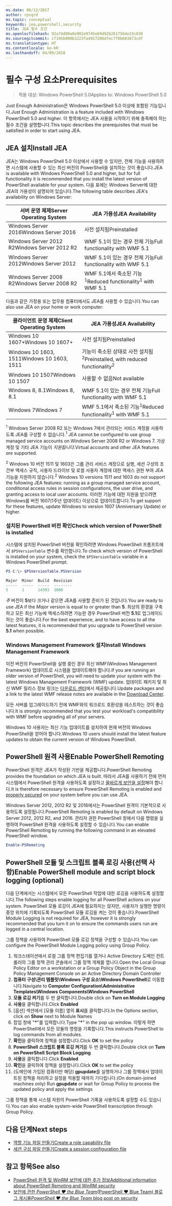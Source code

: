 ```yaml
---
ms.date: 06/12/2017
author: rpsqrd
ms.topic: conceptual
keywords: jea,powershell,security
title: JEA 필수 조건
ms.openlocfilehash: 92a74d89a0e982e9f45e69d92b261756de33c038
ms.sourcegitcommit: cf195b090b3223fa4917206dfec7f0b603873cdf
ms.translationtype: HT
ms.contentlocale: ko-KR
ms.lasthandoff: 04/09/2018
---
```

# <a name="prerequisites"></a><span data-ttu-id="852de-103">필수 구성 요소</span><span class="sxs-lookup"><span data-stu-id="852de-103">Prerequisites</span></span>

> <span data-ttu-id="852de-104">적용 대상: Windows PowerShell 5.0</span><span class="sxs-lookup"><span data-stu-id="852de-104">Applies to: Windows PowerShell 5.0</span></span>

<span data-ttu-id="852de-105">Just Enough Administration은 Windows PowerShell 5.0 이상에 포함된 기능입니다.</span><span class="sxs-lookup"><span data-stu-id="852de-105">Just Enough Administration is a feature included with Windows PowerShell 5.0 and higher.</span></span>
<span data-ttu-id="852de-106">이 항목에서는 JEA 사용을 시작하기 위해 충족해야 하는 필수 조건을 설명합니다.</span><span class="sxs-lookup"><span data-stu-id="852de-106">This topic describes the prerequisites that must be satisfied in order to start using JEA.</span></span>

## <a name="install-jea"></a><span data-ttu-id="852de-107">JEA 설치</span><span class="sxs-lookup"><span data-stu-id="852de-107">Install JEA</span></span>

<span data-ttu-id="852de-108">JEA는 Windows PowerShell 5.0 이상에서 사용할 수 있지만, 전체 기능을 사용하려면 시스템에 사용할 수 있는 최신 버전의 PowerShell을 설치하는 것이 좋습니다.</span><span class="sxs-lookup"><span data-stu-id="852de-108">JEA is available with Windows PowerShell 5.0 and higher, but for full functionality it is recommended that you install the latest version of PowerShell available for your system.</span></span>
<span data-ttu-id="852de-109">다음 표에는 Windows Server에 대한 JEA의 가용성이 설명되어 있습니다.</span><span class="sxs-lookup"><span data-stu-id="852de-109">The following table describes JEA's availability on Windows Server:</span></span>

<span data-ttu-id="852de-110">서버 운영 체제</span><span class="sxs-lookup"><span data-stu-id="852de-110">Server Operating System</span></span>   | <span data-ttu-id="852de-111">JEA 가용성</span><span class="sxs-lookup"><span data-stu-id="852de-111">JEA Availability</span></span>
--------------------------|--------------------------------
<span data-ttu-id="852de-112">Windows Server 2016</span><span class="sxs-lookup"><span data-stu-id="852de-112">Windows Server 2016</span></span>       | <span data-ttu-id="852de-113">사전 설치됨</span><span class="sxs-lookup"><span data-stu-id="852de-113">Preinstalled</span></span>
<span data-ttu-id="852de-114">Windows Server 2012 R2</span><span class="sxs-lookup"><span data-stu-id="852de-114">Windows Server 2012 R2</span></span>    | <span data-ttu-id="852de-115">WMF 5.1이 있는 경우 전체 기능</span><span class="sxs-lookup"><span data-stu-id="852de-115">Full functionality with WMF 5.1</span></span>
<span data-ttu-id="852de-116">Windows Server 2012</span><span class="sxs-lookup"><span data-stu-id="852de-116">Windows Server 2012</span></span>       | <span data-ttu-id="852de-117">WMF 5.1이 있는 경우 전체 기능</span><span class="sxs-lookup"><span data-stu-id="852de-117">Full functionality with WMF 5.1</span></span>
<span data-ttu-id="852de-118">Windows Server 2008 R2</span><span class="sxs-lookup"><span data-stu-id="852de-118">Windows Server 2008 R2</span></span>    | <span data-ttu-id="852de-119">WMF 5.1에서 축소된 기능<sup>1</sup></span><span class="sxs-lookup"><span data-stu-id="852de-119">Reduced functionality<sup>1</sup> with WMF 5.1</span></span>

<span data-ttu-id="852de-120">다음과 같은 가정용 또는 업무용 컴퓨터에서도 JEA를 사용할 수 있습니다.</span><span class="sxs-lookup"><span data-stu-id="852de-120">You can also use JEA on your home or work computer:</span></span>

<span data-ttu-id="852de-121">클라이언트 운영 체제</span><span class="sxs-lookup"><span data-stu-id="852de-121">Client Operating System</span></span>   | <span data-ttu-id="852de-122">JEA 가용성</span><span class="sxs-lookup"><span data-stu-id="852de-122">JEA Availability</span></span>
--------------------------|-----------------------------------------------------
<span data-ttu-id="852de-123">Windows 10 1607+</span><span class="sxs-lookup"><span data-stu-id="852de-123">Windows 10 1607+</span></span>          | <span data-ttu-id="852de-124">사전 설치됨</span><span class="sxs-lookup"><span data-stu-id="852de-124">Preinstalled</span></span>
<span data-ttu-id="852de-125">Windows 10 1603, 1511</span><span class="sxs-lookup"><span data-stu-id="852de-125">Windows 10 1603, 1511</span></span>     | <span data-ttu-id="852de-126">기능이 축소된 상태로 사전 설치됨<sup>2</sup></span><span class="sxs-lookup"><span data-stu-id="852de-126">Preinstalled, with reduced functionality<sup>2</sup></span></span>
<span data-ttu-id="852de-127">Windows 10 1507</span><span class="sxs-lookup"><span data-stu-id="852de-127">Windows 10 1507</span></span>           | <span data-ttu-id="852de-128">사용할 수 없음</span><span class="sxs-lookup"><span data-stu-id="852de-128">Not available</span></span>
<span data-ttu-id="852de-129">Windows 8, 8.1</span><span class="sxs-lookup"><span data-stu-id="852de-129">Windows 8, 8.1</span></span>            | <span data-ttu-id="852de-130">WMF 5.1이 있는 경우 전체 기능</span><span class="sxs-lookup"><span data-stu-id="852de-130">Full functionality with WMF 5.1</span></span>
<span data-ttu-id="852de-131">Windows 7</span><span class="sxs-lookup"><span data-stu-id="852de-131">Windows 7</span></span>                 | <span data-ttu-id="852de-132">WMF 5.1에서 축소된 기능<sup>1</sup></span><span class="sxs-lookup"><span data-stu-id="852de-132">Reduced functionality<sup>1</sup> with WMF 5.1</span></span>

<span data-ttu-id="852de-133"><sup>1</sup> Windows Server 2008 R2 또는 Windows 7에서 관리되는 서비스 계정을 사용하도록 JEA를 구성할 수 없습니다.</span><span class="sxs-lookup"><span data-stu-id="852de-133"><sup>1</sup> JEA cannot be configured to use group managed service accounts on Windows Server 2008 R2 or Windows 7.</span></span>
<span data-ttu-id="852de-134">가상 계정 및 기타 JEA 기능이 *지원됩니다*.</span><span class="sxs-lookup"><span data-stu-id="852de-134">Virtual accounts and other JEA features *are* supported.</span></span>

<span data-ttu-id="852de-135"><sup>2</sup> Windows 10 버전 1511 및 1603은 그룹 관리 서비스 계정으로 실행, 세션 구성의 조건부 액세스 규칙, 사용자 드라이브 및 로컬 사용자 계정에 대한 액세스 권한 부여 JEA 기능을 지원하지 않습니다.</span><span class="sxs-lookup"><span data-stu-id="852de-135"><sup>2</sup> Windows 10 versions 1511 and 1603 do not support the following JEA features: running as a group managed service account, conditional access rules in session configurations, the user drive, and granting access to local user accounts.</span></span>
<span data-ttu-id="852de-136">이러한 기능에 대한 지원을 받으려면 Windows를 버전 1607(1주년 업데이트) 이상으로 업데이트합니다.</span><span class="sxs-lookup"><span data-stu-id="852de-136">To get support for these features, update Windows to version 1607 (Anniversary Update) or higher.</span></span>

### <a name="check-which-version-of-powershell-is-installed"></a><span data-ttu-id="852de-137">설치된 PowerShell 버전 확인</span><span class="sxs-lookup"><span data-stu-id="852de-137">Check which version of PowerShell is installed</span></span>

<span data-ttu-id="852de-138">시스템에 설치된 PowerShell 버전을 확인하려면 Windows PowerShell 프롬프트에서 `$PSVersionTable` 변수를 확인합니다.</span><span class="sxs-lookup"><span data-stu-id="852de-138">To check which version of PowerShell is installed on your system, check the `$PSVersionTable` variable in a Windows PowerShell prompt.</span></span>

```powershell
PS C:\> $PSVersionTable.PSVersion

Major  Minor  Build  Revision
-----  -----  -----  --------
5      1      14393  1000
```

<span data-ttu-id="852de-139">*주* 버전이 **5**보다 크거나 같으면 JEA를 사용할 준비가 된 것입니다.</span><span class="sxs-lookup"><span data-stu-id="852de-139">You are ready to use JEA if the *Major* version is equal to or greater than **5**.</span></span>
<span data-ttu-id="852de-140">최상의 환경을 구축하고 모든 최신 기능에 액세스하려면 가능한 경우 PowerShell 버전 **5.1**로 업그레이드하는 것이 좋습니다.</span><span class="sxs-lookup"><span data-stu-id="852de-140">For the best experience, and to have access to all the latest features, it is recommended that you upgrade to PowerShell version **5.1** when possible.</span></span>

### <a name="install-windows-management-framework"></a><span data-ttu-id="852de-141">Windows Management Framework 설치</span><span class="sxs-lookup"><span data-stu-id="852de-141">Install Windows Management Framework</span></span>

<span data-ttu-id="852de-142">이전 버전의 PowerShell을 실행 중인 경우 최신 WMF(Windows Management Framework) 업데이트로 시스템을 업데이트해야 합니다.</span><span class="sxs-lookup"><span data-stu-id="852de-142">If you are running an older version of PowerShell, you will need to update your system with the latest Windows Management Framework (WMF) update.</span></span>
<span data-ttu-id="852de-143">업데이트 패키지 및 최신 WMF 릴리스 정보 링크는 [다운로드 센터](https://aka.ms/WMF5)에서 제공됩니다.</span><span class="sxs-lookup"><span data-stu-id="852de-143">Update packages and a link to the latest WMF release notes are available in the [Download Center](https://aka.ms/WMF5).</span></span>

<span data-ttu-id="852de-144">모든 서버를 업그레이드하기 전에 WMF와의 워크로드 호환성을 테스트하는 것이 좋습니다.</span><span class="sxs-lookup"><span data-stu-id="852de-144">It is strongly recommended that you test your workload's compatibility with WMF before upgrading all of your servers.</span></span>

<span data-ttu-id="852de-145">Windows 10 사용자는 최신 기능 업데이트를 설치하여 현재 버전의 Windows PowerShell을 얻어야 합니다.</span><span class="sxs-lookup"><span data-stu-id="852de-145">Windows 10 users should install the latest feature updates to obtain the current version of Windows PowerShell.</span></span>

## <a name="enable-powershell-remoting"></a><span data-ttu-id="852de-146">PowerShell 원격 사용</span><span class="sxs-lookup"><span data-stu-id="852de-146">Enable PowerShell Remoting</span></span>

<span data-ttu-id="852de-147">PowerShell 원격은 JEA가 작성된 기반을 제공합니다.</span><span class="sxs-lookup"><span data-stu-id="852de-147">PowerShell Remoting provides the foundation on which JEA is built.</span></span>
<span data-ttu-id="852de-148">따라서 JEA를 사용하기 전에 먼저 시스템에서 PowerShell 원격을 사용하도록 설정하고 [올바르게 보안을 설정](https://msdn.microsoft.com/powershell/scripting/setup/winrmsecurity)해야 합니다.</span><span class="sxs-lookup"><span data-stu-id="852de-148">It is therefore necessary to ensure PowerShell Remoting is enabled and [properly secured](https://msdn.microsoft.com/powershell/scripting/setup/winrmsecurity) on your system before you can use JEA.</span></span>

<span data-ttu-id="852de-149">Windows Server 2012, 2012 R2 및 2016에서는 PowerShell 원격이 기본적으로 사용하도록 설정됩니다.</span><span class="sxs-lookup"><span data-stu-id="852de-149">PowerShell Remoting is enabled by default on Windows Server 2012, 2012 R2, and 2016.</span></span>
<span data-ttu-id="852de-150">관리자 권한 PowerShell 창에서 다음 명령을 실행하여 PowerShell 원격을 사용하도록 설정할 수 있습니다.</span><span class="sxs-lookup"><span data-stu-id="852de-150">You can enable PowerShell Remoting by running the following command in an elevated PowerShell window.</span></span>

```powershell
Enable-PSRemoting
```

## <a name="enable-powershell-module-and-script-block-logging-optional"></a><span data-ttu-id="852de-151">PowerShell 모듈 및 스크립트 블록 로깅 사용(선택 사항)</span><span class="sxs-lookup"><span data-stu-id="852de-151">Enable PowerShell module and script block logging (optional)</span></span>

<span data-ttu-id="852de-152">다음 단계에서는 시스템에서 모든 PowerShell 작업에 대한 로깅을 사용하도록 설정합니다.</span><span class="sxs-lookup"><span data-stu-id="852de-152">The following steps enable logging for all PowerShell actions on your system.</span></span>
<span data-ttu-id="852de-153">PowerShell 모듈 로깅이 JEA에 필요하지는 않지만, 사용자가 실행한 명령이 중앙 위치에 기록되도록 PowerShell 모듈 로깅을 켜는 것이 좋습니다.</span><span class="sxs-lookup"><span data-stu-id="852de-153">PowerShell Module Logging is not required for JEA, however it is strongly recommended that you turn it on to ensure the commands users run are logged in a central location.</span></span>

<span data-ttu-id="852de-154">그룹 정책을 사용하여 PowerShell 모듈 로깅 정책을 구성할 수 있습니다.</span><span class="sxs-lookup"><span data-stu-id="852de-154">You can configure the PowerShell Module Logging policy using Group Policy.</span></span>

1. <span data-ttu-id="852de-155">워크스테이션에서 로컬 그룹 정책 편집기를 열거나 Active Directory 도메인 컨트롤러의 그룹 정책 관리 콘솔에서 그룹 정책 개체를 엽니다.</span><span class="sxs-lookup"><span data-stu-id="852de-155">Open the Local Group Policy Editor on a workstation or a Group Policy Object in the Group Policy Management Console on an Active Directory Domain Controller</span></span>
2. <span data-ttu-id="852de-156">**컴퓨터 구성\\관리 템플릿\\Windows 구성 요소\\Windows PowerShell**로 이동합니다.</span><span class="sxs-lookup"><span data-stu-id="852de-156">Navigate to **Computer Configuration\\Administrative Templates\\Windows Components\\Windows PowerShell**</span></span>
3. <span data-ttu-id="852de-157">**모듈 로깅 켜기**를 두 번 클릭합니다.</span><span class="sxs-lookup"><span data-stu-id="852de-157">Double click on **Turn on Module Logging**</span></span>
4. <span data-ttu-id="852de-158">**사용**을 클릭합니다.</span><span class="sxs-lookup"><span data-stu-id="852de-158">Click **Enabled**</span></span>
5. <span data-ttu-id="852de-159">[옵션] 섹션에서 [모듈 이름] 옆의 **표시**를 클릭합니다.</span><span class="sxs-lookup"><span data-stu-id="852de-159">In the Options section, click on **Show** next to Module Names</span></span>
6. <span data-ttu-id="852de-160">팝업 창에 "**\***"를 입력합니다.</span><span class="sxs-lookup"><span data-stu-id="852de-160">Type "**\***" in the pop up window.</span></span> <span data-ttu-id="852de-161">이렇게 하면 PowerShell에서 모든 모듈의 명령을 기록합니다.</span><span class="sxs-lookup"><span data-stu-id="852de-161">This instructs PowerShell to log commands from all modules.</span></span>
7. <span data-ttu-id="852de-162">**확인**을 클릭하여 정책을 설정합니다.</span><span class="sxs-lookup"><span data-stu-id="852de-162">Click **OK** to set the policy</span></span>
8. <span data-ttu-id="852de-163">**PowerShell 스크립트 블록 로깅 켜기**를 두 번 클릭합니다.</span><span class="sxs-lookup"><span data-stu-id="852de-163">Double click on **Turn on PowerShell Script Block Logging**</span></span>
9. <span data-ttu-id="852de-164">**사용**을 클릭합니다.</span><span class="sxs-lookup"><span data-stu-id="852de-164">Click **Enabled**</span></span>
10. <span data-ttu-id="852de-165">**확인**을 클릭하여 정책을 설정합니다.</span><span class="sxs-lookup"><span data-stu-id="852de-165">Click **OK** to set the policy</span></span>
11. <span data-ttu-id="852de-166">(도메인에 가입된 컴퓨터만 해당) **gpupdate**를 실행하거나 그룹 정책에서 업데이트된 정책을 처리하고 설정을 적용할 때까지 기다립니다.</span><span class="sxs-lookup"><span data-stu-id="852de-166">(On domain-joined machines only) Run **gpupdate** or wait for Group Policy to process the updated policy and apply the settings</span></span>

<span data-ttu-id="852de-167">그룹 정책을 통해 시스템 차원의 PowerShell 기록을 사용하도록 설정할 수도 있습니다.</span><span class="sxs-lookup"><span data-stu-id="852de-167">You can also enable system-wide PowerShell transcription through Group Policy.</span></span>

## <a name="next-steps"></a><span data-ttu-id="852de-168">다음 단계</span><span class="sxs-lookup"><span data-stu-id="852de-168">Next steps</span></span>

- [<span data-ttu-id="852de-169">역할 기능 파일 만들기</span><span class="sxs-lookup"><span data-stu-id="852de-169">Create a role capability file</span></span>](role-capabilities.md)
- [<span data-ttu-id="852de-170">세션 구성 파일 만들기</span><span class="sxs-lookup"><span data-stu-id="852de-170">Create a session configuration file</span></span>](session-configurations.md)

## <a name="see-also"></a><span data-ttu-id="852de-171">참고 항목</span><span class="sxs-lookup"><span data-stu-id="852de-171">See also</span></span>

- [<span data-ttu-id="852de-172">PowerShell 원격 및 WinRM 보안에 대한 추가 정보</span><span class="sxs-lookup"><span data-stu-id="852de-172">Additional information about PowerShell Remoting and WinRM security</span></span>](https://msdn.microsoft.com/powershell/scripting/setup/winrmsecurity)
- [<span data-ttu-id="852de-173">보안에 관한 *PowerShell ♥ the Blue Team*(PowerShell ♥ Blue Team) 블로그 게시물</span><span class="sxs-lookup"><span data-stu-id="852de-173">*PowerShell ♥ the Blue Team* blog post on security</span></span>](https://blogs.msdn.microsoft.com/powershell/2015/06/09/powershell-the-blue-team/)